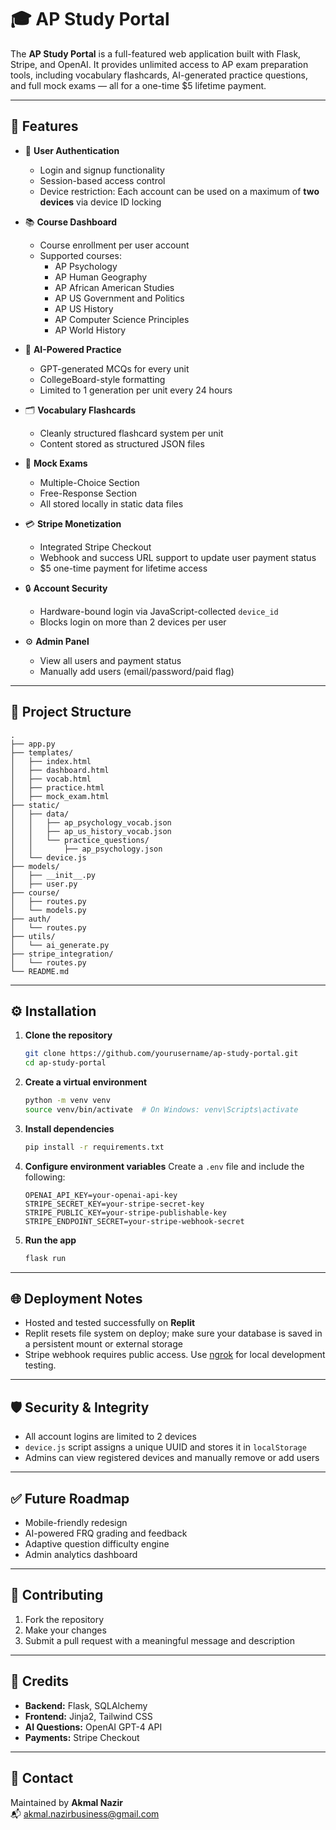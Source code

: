 # 🎓 AP Study Portal

The **AP Study Portal** is a full-featured web application built with Flask, Stripe, and OpenAI. It provides unlimited access to AP exam preparation tools, including vocabulary flashcards, AI-generated practice questions, and full mock exams — all for a one-time $5 lifetime payment.

---

## 🚀 Features

- 🔐 **User Authentication**
  - Login and signup functionality
  - Session-based access control
  - Device restriction: Each account can be used on a maximum of **two devices** via device ID locking

- 📚 **Course Dashboard**
  - Course enrollment per user account
  - Supported courses:
    - AP Psychology
    - AP Human Geography
    - AP African American Studies
    - AP US Government and Politics
    - AP US History
    - AP Computer Science Principles
    - AP World History

- 🧠 **AI-Powered Practice**
  - GPT-generated MCQs for every unit
  - CollegeBoard-style formatting
  - Limited to 1 generation per unit every 24 hours

- 🗂 **Vocabulary Flashcards**
  - Cleanly structured flashcard system per unit
  - Content stored as structured JSON files

- 📝 **Mock Exams**
  - Multiple-Choice Section
  - Free-Response Section
  - All stored locally in static data files

- 💳 **Stripe Monetization**
  - Integrated Stripe Checkout
  - Webhook and success URL support to update user payment status
  - $5 one-time payment for lifetime access

- 🔒 **Account Security**
  - Hardware-bound login via JavaScript-collected `device_id`
  - Blocks login on more than 2 devices per user

- ⚙️ **Admin Panel**
  - View all users and payment status
  - Manually add users (email/password/paid flag)

---

## 📁 Project Structure

```
.
├── app.py
├── templates/
│   ├── index.html
│   ├── dashboard.html
│   ├── vocab.html
│   ├── practice.html
│   ├── mock_exam.html
├── static/
│   ├── data/
│   │   ├── ap_psychology_vocab.json
│   │   ├── ap_us_history_vocab.json
│   │   └── practice_questions/
│   │       ├── ap_psychology.json
│   └── device.js
├── models/
│   ├── __init__.py
│   ├── user.py
├── course/
│   ├── routes.py
│   └── models.py
├── auth/
│   └── routes.py
├── utils/
│   └── ai_generate.py
├── stripe_integration/
│   └── routes.py
└── README.md
```

---

## ⚙️ Installation

1. **Clone the repository**
   ```bash
   git clone https://github.com/yourusername/ap-study-portal.git
   cd ap-study-portal
   ```

2. **Create a virtual environment**
   ```bash
   python -m venv venv
   source venv/bin/activate  # On Windows: venv\Scripts\activate
   ```

3. **Install dependencies**
   ```bash
   pip install -r requirements.txt
   ```

4. **Configure environment variables**
   Create a `.env` file and include the following:
   ```env
   OPENAI_API_KEY=your-openai-api-key
   STRIPE_SECRET_KEY=your-stripe-secret-key
   STRIPE_PUBLIC_KEY=your-stripe-publishable-key
   STRIPE_ENDPOINT_SECRET=your-stripe-webhook-secret
   ```

5. **Run the app**
   ```bash
   flask run
   ```

---

## 🌐 Deployment Notes

- Hosted and tested successfully on **Replit**
- Replit resets file system on deploy; make sure your database is saved in a persistent mount or external storage
- Stripe webhook requires public access. Use [ngrok](https://ngrok.com/) for local development testing.

---

## 🛡️ Security & Integrity

- All account logins are limited to 2 devices
- `device.js` script assigns a unique UUID and stores it in `localStorage`
- Admins can view registered devices and manually remove or add users

---

## ✅ Future Roadmap

- Mobile-friendly redesign
- AI-powered FRQ grading and feedback
- Adaptive question difficulty engine
- Admin analytics dashboard

---

## 🤝 Contributing

1. Fork the repository
2. Make your changes
3. Submit a pull request with a meaningful message and description

---

## 🧠 Credits

- **Backend:** Flask, SQLAlchemy
- **Frontend:** Jinja2, Tailwind CSS
- **AI Questions:** OpenAI GPT-4 API
- **Payments:** Stripe Checkout

---

## 📧 Contact

Maintained by **Akmal Nazir**  
📬 [akmal.nazirbusiness@gmail.com](mailto:akmal.nazirbusiness@gmail.com)

